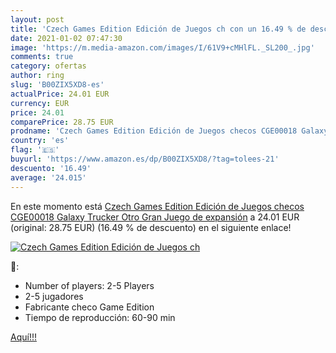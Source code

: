 ```yaml
---
layout: post
title: 'Czech Games Edition Edición de Juegos ch con un 16.49 % de descuento'
date: 2021-01-02 07:47:30
image: 'https://m.media-amazon.com/images/I/61V9+cMHlFL._SL200_.jpg'
comments: true
category: ofertas
author: ring
slug: 'B00ZIX5XD8-es'
actualPrice: 24.01 EUR
currency: EUR
price: 24.01
comparePrice: 28.75 EUR
prodname: 'Czech Games Edition Edición de Juegos checos CGE00018 Galaxy Trucker Otro Gran Juego de expansión'
country: 'es'
flag: '🇪🇸'
buyurl: 'https://www.amazon.es/dp/B00ZIX5XD8/?tag=tolees-21'
descuento: '16.49'
average: '24.015'
---
```


En este momento está [Czech Games Edition Edición de Juegos checos CGE00018 Galaxy Trucker Otro Gran Juego de expansión](https://www.amazon.es/dp/B00ZIX5XD8/?tag=tolees-21) a 24.01 EUR (original: 28.75 EUR) (16.49 %  de descuento) en el siguiente enlace!

[![Czech Games Edition Edición de Juegos ch](https://m.media-amazon.com/images/I/61V9+cMHlFL._SL200_.jpg)](https://www.amazon.es/dp/B00ZIX5XD8/?tag=tolees-21)

🔎:

- Number of players: 2-5 Players
- 2-5 jugadores
- Fabricante checo Game Edition
- Tiempo de reproducción: 60-90 min

[Aquí!!!](https://www.amazon.es/dp/B00ZIX5XD8/?tag=tolees-21)
